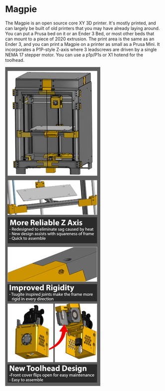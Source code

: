 # Magpie
The Magpie is an open source core XY 3D printer. It's mostly printed, and can largely be built of old printers that you may have already laying around.
You can put a Prusa bed on it or an Ender 3 Bed, or most other beds that can mount to a piece of 2020 extrusion.
The print area is the same as an Ender 3, and you can print a Magpie on a printer as small as a Prusa Mini.
It incorporates a P1P-style Z-axis where 3 leadscrews are driven by a single NEMA 17 stepper motor. 
You can use a p1p/P1s or X1 hotend for the toolhead. 

![Photo of the magpie 3D printer](images/magpie.png "Magpie Printer")
